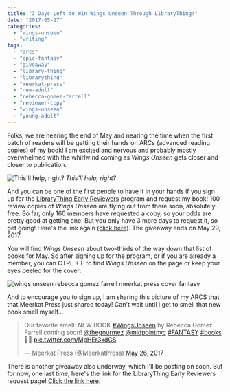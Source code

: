 ```yaml
---
title: "3 Days Left to Win Wings Unseen Through LibraryThing!"
date: "2017-05-27"
categories:
  - "wings-unseen"
  - "writing"
tags:
  - "arcs"
  - "epic-fantasy"
  - "giveaway"
  - "library-thing"
  - "librarything"
  - "meerkat-press"
  - "new-adult"
  - "rebecca-gomez-farrell"
  - "reviewer-copy"
  - "wings-unseen"
  - "young-adult"
---
```


Folks, we are nearing the end of May and nearing the time when the first batch of readers will be getting their hands on ARCs (advanced reading copies) of my book! I am excited and nervous and probably mostly overwhelmed with the whirlwind coming as _Wings Unseen_ gets closer and closer to publication.

![This'll help, right?](https://d2ypg8o05lff0b.cloudfront.net/wp-content/uploads/sites/3/2017/05/me-nervous-319x500.jpg) *This'll help, right?*

And you can be one of the first people to have it in your hands if you sign up for the [LibraryThing Early Reviewers](https://www.librarything.com/er/list) program and request my book! 100 review copies of _Wings Unseen_ are flying out from there soon, absolutely free. So far, only 160 members have requested a copy, so your odds are pretty good at getting one! But you only have 3 more days to request it, so get going! Here's the link again [(click here](https://www.librarything.com/er/list)). The giveaway ends on May 29, 2017.

You will find _Wings Unseen_ about two-thirds of the way down that list of books for May. So after signing up for the program, or if you are already a member, you can CTRL + F to find _Wings Unseen_ on the page or keep your eyes peeled for the cover:

![wings unseen rebecca gomez farrell meerkat press cover fantasy](https://d2ypg8o05lff0b.cloudfront.net/wp-content/uploads/sites/3/2017/05/9781946154002-WingsUnseen-CoverFINAL_03-101x150.jpg)

And to encourage you to sign up, I am sharing this picture of my ARCS that that Meerkat Press just shared today! Can't wait until I get to smell that new book smell myself...

<blockquote class="twitter-tweet"><p dir="ltr" lang="en">Our favorite smell: NEW BOOK <a href="https://twitter.com/hashtag/WingsUnseen?src=hash">#WingsUnseen</a> by Rebecca Gomez Farrell coming soon! <a href="https://twitter.com/thegourmez">@thegourmez</a> <a href="https://twitter.com/midpointnyc">@midpointnyc</a> <a href="https://twitter.com/hashtag/FANTASY?src=hash">#FANTASY</a> <a href="https://twitter.com/hashtag/books?src=hash">#books</a> 🏰🐞 <a href="https://t.co/MpHEr3xdGS">pic.twitter.com/MpHEr3xdGS</a></p>— Meerkat Press (@MeerkatPress) <a href="https://twitter.com/MeerkatPress/status/868108797964947457">May 26, 2017</a></blockquote>

There is another giveaway also underway, which I'll be posting on soon. But for now, one last time, here's the link for the LibraryThing Early Reviewers request page! [Click the link here](https://www.librarything.com/er/list).
